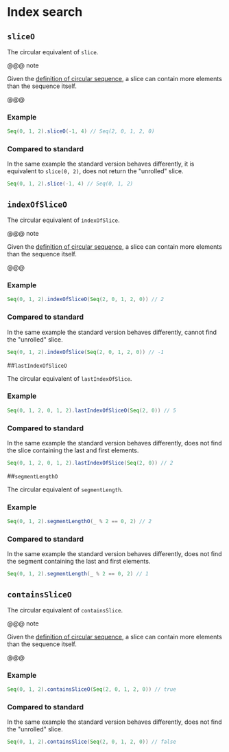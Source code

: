 # Index search

## `sliceO`

The circular equivalent of `slice`.

@@@ note

Given the [definition of circular sequence](../what-is.html), a slice can contain more elements than the sequence itself.

@@@

### Example

```scala
Seq(0, 1, 2).sliceO(-1, 4) // Seq(2, 0, 1, 2, 0)
```

### Compared to standard

In the same example the standard version behaves differently,
it is equivalent to `slice(0, 2)`, does not return the "unrolled" slice.

```scala
Seq(0, 1, 2).slice(-1, 4) // Seq(0, 1, 2)
```

## `indexOfSliceO`

The circular equivalent of `indexOfSlice`.

@@@ note

Given the [definition of circular sequence](../what-is.html), a slice can contain more elements than the sequence itself.

@@@

### Example

```scala
Seq(0, 1, 2).indexOfSliceO(Seq(2, 0, 1, 2, 0)) // 2
```

### Compared to standard

In the same example the standard version behaves differently,
cannot find the "unrolled" slice.

```scala
Seq(0, 1, 2).indexOfSlice(Seq(2, 0, 1, 2, 0)) // -1
```

##`lastIndexOfSliceO`

The circular equivalent of `lastIndexOfSlice`.

### Example

```scala
Seq(0, 1, 2, 0, 1, 2).lastIndexOfSliceO(Seq(2, 0)) // 5
```

### Compared to standard

In the same example the standard version behaves differently,
does not find the slice containing the last and first elements.

```scala
Seq(0, 1, 2, 0, 1, 2).lastIndexOfSlice(Seq(2, 0)) // 2
```

##`segmentLengthO`

The circular equivalent of `segmentLength`.

### Example

```scala
Seq(0, 1, 2).segmentLengthO(_ % 2 == 0, 2) // 2
```

### Compared to standard

In the same example the standard version behaves differently,
does not find the segment containing the last and first elements.

```scala
Seq(0, 1, 2).segmentLength(_ % 2 == 0, 2) // 1
```

## `containsSliceO`

The circular equivalent of `containsSlice`.

@@@ note

Given the [definition of circular sequence](../what-is.html), a slice can contain more elements than the sequence itself.

@@@

### Example

```scala
Seq(0, 1, 2).containsSliceO(Seq(2, 0, 1, 2, 0)) // true
```

### Compared to standard

In the same example the standard version behaves differently,
does not find the "unrolled" slice.

```scala
Seq(0, 1, 2).containsSlice(Seq(2, 0, 1, 2, 0)) // false
```

